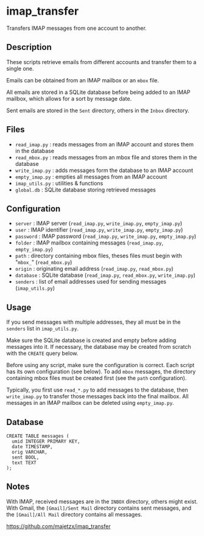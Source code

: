 # imap_transfer

Transfers IMAP messages from one account to another.

## Description
These scripts retrieve emails from different accounts and transfer them to a single one.

Emails can be obtained from an IMAP mailbox or an `mbox` file.

All emails are stored in a SQLite database before being added to an IMAP mailbox, which allows for a sort by message date.

Sent emails are stored in the `Sent` directory, others in the `Inbox` directory.

## Files
 - `read_imap.py` : reads messages from an IMAP account and stores them in the database
 - `read_mbox.py` : reads messages from an mbox file and stores them in the database
 - `write_imap.py` : adds messages form the database to an IMAP account
 - `empty_imap.py` : empties all messages from an IMAP account
 - `imap_utils.py` : utilities & functions
 - `global.db` : SQLite database storing retrieved messages

## Configuration
 - `server` : IMAP server (`read_imap.py`, `write_imap.py`, `empty_imap.py`)
 - `user` : IMAP identifier (`read_imap.py`, `write_imap.py`, `empty_imap.py`)
 - `password` : IMAP password (`read_imap.py`, `write_imap.py`, `empty_imap.py`)
 - `folder` : IMAP mailbox containing messages (`read_imap.py`, `empty_imap.py`)
 - `path` : directory containing mbox files, theses files must begin with "`mbox_`" (`read_mbox.py`)
 - `origin` : originating email address (`read_imap.py`, `read_mbox.py`)
 - `database` : SQLite database (`read_imap.py`, `read_mbox.py`, `write_imap.py`)
 - `senders` : list of email addresses used for sending messages (`imap_utils.py`)

## Usage
If you send messages with multiple addresses, they all must be in the `senders` list in `imap_utils.py`.

Make sure the SQLite database is created and empty before adding messages into it.
If necessary, the database may be created from scratch with the `CREATE` query below.

Before using any script, make sure the configuration is correct. Each script has its own configuration (see below).
To add `mbox` messages, the directory containing mbox files must be created first (see the `path` configuration).

Typically, you first use `read_*.py` to add messages to the database, then `write_imap.py` to transfer those messages back into the final mailbox.
All messages in an IMAP mailbox can be deleted using `empty_imap.py`.

## Database
    CREATE TABLE messages (
      umid INTEGER PRIMARY KEY,
      date TIMESTAMP,
      orig VARCHAR,
      sent BOOL,
      text TEXT
    );

## Notes
With IMAP, received messages are in the `INBOX` directory, others might exist.
With Gmail, the `[Gmail]/Sent Mail` directory contains sent messages, and the `[Gmail]/All Mail` directory contains all messages.

https://github.com/majetzx/imap_transfer
